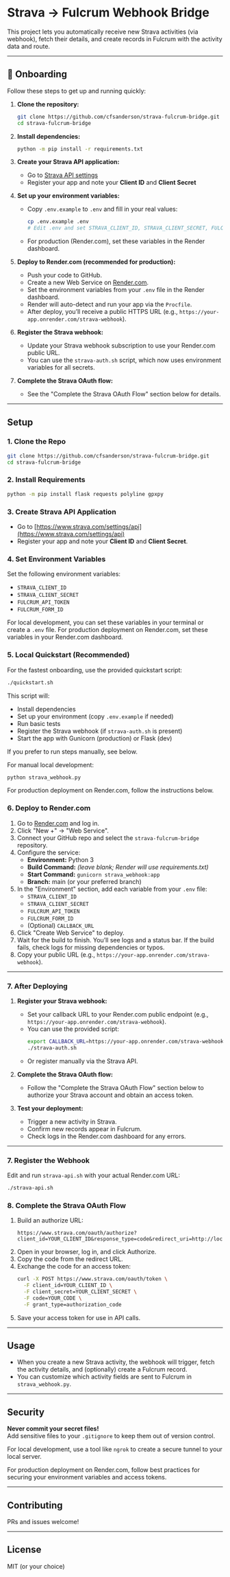 # Strava → Fulcrum Webhook Bridge

This project lets you automatically receive new Strava activities (via webhook), fetch their details, and create records in Fulcrum with the activity data and route.

---

## 🚀 Onboarding

Follow these steps to get up and running quickly:

1. **Clone the repository:**
    ```sh
    git clone https://github.com/cfsanderson/strava-fulcrum-bridge.git
    cd strava-fulcrum-bridge
    ```

2. **Install dependencies:**
    ```sh
    python -m pip install -r requirements.txt
    ```

3. **Create your Strava API application:**
    - Go to [Strava API settings](https://www.strava.com/settings/api)
    - Register your app and note your **Client ID** and **Client Secret**

4. **Set up your environment variables:**
    - Copy `.env.example` to `.env` and fill in your real values:
      ```sh
      cp .env.example .env
      # Edit .env and set STRAVA_CLIENT_ID, STRAVA_CLIENT_SECRET, FULCRUM_API_TOKEN, FULCRUM_FORM_ID
      ```
    - For production (Render.com), set these variables in the Render dashboard.

5. **Deploy to Render.com (recommended for production):**
    - Push your code to GitHub.
    - Create a new Web Service on [Render.com](https://render.com/).
    - Set the environment variables from your `.env` file in the Render dashboard.
    - Render will auto-detect and run your app via the `Procfile`.
    - After deploy, you’ll receive a public HTTPS URL (e.g., `https://your-app.onrender.com/strava-webhook`).

6. **Register the Strava webhook:**
    - Update your Strava webhook subscription to use your Render.com public URL.
    - You can use the `strava-auth.sh` script, which now uses environment variables for all secrets.

7. **Complete the Strava OAuth flow:**
    - See the "Complete the Strava OAuth Flow" section below for details.

---

## Setup

### 1. Clone the Repo

```sh
git clone https://github.com/cfsanderson/strava-fulcrum-bridge.git
cd strava-fulcrum-bridge
```

### 2. Install Requirements

```sh
python -m pip install flask requests polyline gpxpy
```

### 3. Create Strava API Application

-   Go to [https://www.strava.com/settings/api](https://www.strava.com/settings/api)
-   Register your app and note your **Client ID** and **Client Secret**.

### 4. Set Environment Variables

Set the following environment variables:

*   `STRAVA_CLIENT_ID`
*   `STRAVA_CLIENT_SECRET`
*   `FULCRUM_API_TOKEN`
*   `FULCRUM_FORM_ID`

For local development, you can set these variables in your terminal or create a `.env` file. For production deployment on Render.com, set these variables in your Render.com dashboard.

### 5. Local Quickstart (Recommended)

For the fastest onboarding, use the provided quickstart script:

```sh
./quickstart.sh
```

This script will:
- Install dependencies
- Set up your environment (copy `.env.example` if needed)
- Run basic tests
- Register the Strava webhook (if `strava-auth.sh` is present)
- Start the app with Gunicorn (production) or Flask (dev)

If you prefer to run steps manually, see below.

For manual local development:
```sh
python strava_webhook.py
```

For production deployment on Render.com, follow the instructions below.

### 6. Deploy to Render.com

1. Go to [Render.com](https://render.com/) and log in.
2. Click "New +" → "Web Service".
3. Connect your GitHub repo and select the `strava-fulcrum-bridge` repository.
4. Configure the service:
   - **Environment:** Python 3
   - **Build Command:** *(leave blank; Render will use requirements.txt)*
   - **Start Command:** `gunicorn strava_webhook:app`
   - **Branch:** main (or your preferred branch)
5. In the "Environment" section, add each variable from your `.env` file:
   - `STRAVA_CLIENT_ID`
   - `STRAVA_CLIENT_SECRET`
   - `FULCRUM_API_TOKEN`
   - `FULCRUM_FORM_ID`
   - (Optional) `CALLBACK_URL`
6. Click "Create Web Service" to deploy.
7. Wait for the build to finish. You’ll see logs and a status bar. If the build fails, check logs for missing dependencies or typos.
8. Copy your public URL (e.g., `https://your-app.onrender.com/strava-webhook`).

---

### 7. After Deploying

1. **Register your Strava webhook:**
   - Set your callback URL to your Render.com public endpoint (e.g., `https://your-app.onrender.com/strava-webhook`).
   - You can use the provided script:
     ```sh
     export CALLBACK_URL=https://your-app.onrender.com/strava-webhook
     ./strava-auth.sh
     ```
   - Or register manually via the Strava API.

2. **Complete the Strava OAuth flow:**
   - Follow the "Complete the Strava OAuth Flow" section below to authorize your Strava account and obtain an access token.

3. **Test your deployment:**
   - Trigger a new activity in Strava.
   - Confirm new records appear in Fulcrum.
   - Check logs in the Render.com dashboard for any errors.

---

### 7. Register the Webhook

Edit and run `strava-api.sh` with your actual Render.com URL:

```sh
./strava-api.sh
```

### 8. Complete the Strava OAuth Flow

1.  Build an authorize URL:
    ```
    https://www.strava.com/oauth/authorize?client_id=YOUR_CLIENT_ID&response_type=code&redirect_uri=http://localhost/exchange_token&approval_prompt=force&scope=activity:read_all
    ```
2.  Open in your browser, log in, and click Authorize.
3.  Copy the code from the redirect URL.
4.  Exchange the code for an access token:
    ```sh
    curl -X POST https://www.strava.com/oauth/token \
      -F client_id=YOUR_CLIENT_ID \
      -F client_secret=YOUR_CLIENT_SECRET \
      -F code=YOUR_CODE \
      -F grant_type=authorization_code
    ```
5.  Save your access token for use in API calls.

---

## Usage

-   When you create a new Strava activity, the webhook will trigger, fetch the activity details, and (optionally) create a Fulcrum record.
-   You can customize which activity fields are sent to Fulcrum in `strava_webhook.py`.

---

## Security

**Never commit your secret files!**  
Add sensitive files to your `.gitignore` to keep them out of version control.

For local development, use a tool like `ngrok` to create a secure tunnel to your local server.

For production deployment on Render.com, follow best practices for securing your environment variables and access tokens.

---

## Contributing

PRs and issues welcome!

---

## License

MIT (or your choice)
